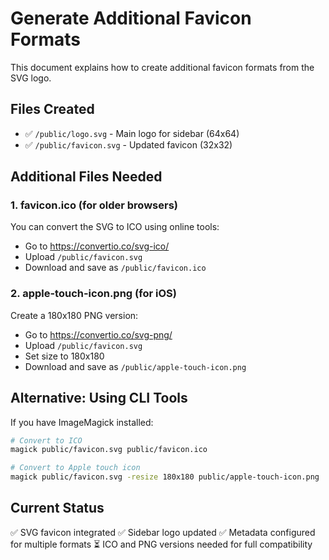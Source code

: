# Generate Additional Favicon Formats

This document explains how to create additional favicon formats from the SVG logo.

## Files Created

- ✅ `/public/logo.svg` - Main logo for sidebar (64x64)
- ✅ `/public/favicon.svg` - Updated favicon (32x32)

## Additional Files Needed

### 1. favicon.ico (for older browsers)

You can convert the SVG to ICO using online tools:

- Go to <https://convertio.co/svg-ico/>
- Upload `/public/favicon.svg`
- Download and save as `/public/favicon.ico`

### 2. apple-touch-icon.png (for iOS)

Create a 180x180 PNG version:

- Go to <https://convertio.co/svg-png/>
- Upload `/public/favicon.svg`
- Set size to 180x180
- Download and save as `/public/apple-touch-icon.png`

## Alternative: Using CLI Tools

If you have ImageMagick installed:

```bash
# Convert to ICO
magick public/favicon.svg public/favicon.ico

# Convert to Apple touch icon
magick public/favicon.svg -resize 180x180 public/apple-touch-icon.png
```

## Current Status

✅ SVG favicon integrated
✅ Sidebar logo updated
✅ Metadata configured for multiple formats
⏳ ICO and PNG versions needed for full compatibility
